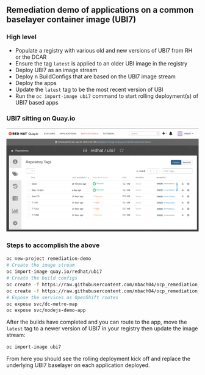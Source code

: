 ## Remediation demo of applications on a common baselayer container image (UBI7)

### High level
- Populate a registry with various old and new versions of UBI7 from RH or the DCAR
- Ensure the tag `latest` is applied to an older UBI image in the registry
- Deploy UBI7 as an image stream
- Deploy n BuildConfigs that are based on the UBI7 image stream
- Deploy the apps
- Update the `latest` tag to be the most recent version of UBI
- Run the `oc import-image ubi7` command to start rolling deployment(s) of UBI7 based apps

### UBI7 sitting on Quay.io
![quay.io](https://raw.githubusercontent.com/mbach04/ocp_remediation_demo/master/images/quayio-ubi7-dcar-example.png)

### Steps to accomplish the above
```bash
oc new-project remediation-demo
# Create the image stream
oc import-image quay.io/redhat/ubi7
# Create the build configs
oc create -f https://raw.githubusercontent.com/mbach04/ocp_remediation_demo/master/dc-metro-map/metro-bc-dcar.yaml
oc create -f https://raw.githubusercontent.com/mbach04/ocp_remediation_demo/master/nodejs-demoapp/nodejs-bc-dcar.yaml
# Expose the services as OpenShift routes
oc expose svc/dc-metro-map
oc expose svc/nodejs-demo-app
```
After the builds have completed and you can route to the app, move the `latest` tag to a newer version of UBI7 in your registry then update the image stream:
```bash
oc import-image ubi7
```
From here you should see the rolling deployment kick off and replace the underlying UBI7 baselayer on each application deployed.
